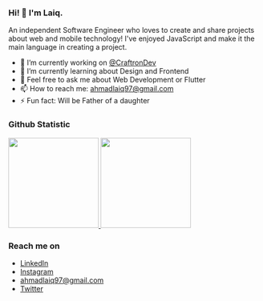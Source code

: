### Hi! 👋 I'm Laiq.

An independent Software Engineer who loves to create and share projects about web and mobile technology! I've enjoyed JavaScript and make it the main language in creating a project.


- 🔭 I’m currently working on <a href="#">@CraftronDev</a>
- 🌱 I’m currently learning about Design and Frontend
- 💬 Feel free to ask me about Web Development or Flutter
- 📫 How to reach me: ahmadlaiq97@gmail.com
- ⚡ Fun fact: Will be Father of a daughter

  
### Github Statistic
<p align="left">
<a href="https://github.com/ahmadlaiq97">
  <img height="180em" src="https://github-readme-stats-eight-theta.vercel.app/api?username=ahmadlaiq97&show_icons=true&theme=algolia&include_all_commits=true&count_private=true"/>
  <img height="180em" src="https://github-readme-stats-eight-theta.vercel.app/api/top-langs/?username=ahmadlaiq97&layout=compact&langs_count=8&theme=algolia"/>
</a>
</p>

### Reach me on
- <a href="https://linkedin.com/in/dimasmds/">LinkedIn</a>
- <a href="https://www.instagram.com/ahmadlaiq__">Instagram</a>
- ahmadlaiq97@gmail.com
- <a href="https://twitter/laiqahmad97">Twitter</a>
